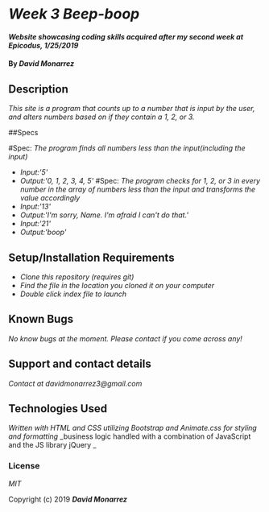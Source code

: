 # _Week 3 Beep-boop_

#### _Website showcasing coding skills acquired after my second week at Epicodus, 1/25/2019_

#### By _**David Monarrez**_

## Description

_This site is a program that counts up to a number that is input by the user, and alters numbers based on if they contain a 1, 2, or 3._

##Specs

#Spec: _The program finds all numbers less than the input(including the input)_
* _Input:'5'_
* _Output:'0, 1, 2, 3, 4, 5'_
#Spec: _The program checks for 1, 2, or 3 in every number in the array of numbers less than the input and transforms the value accordingly_
* _Input:'13'_
* _Output:'I'm sorry, Name. I'm afraid I can't do that.'_
* _Input:'21'_
* _Output:'boop'_



## Setup/Installation Requirements

* _Clone this repository (requires git)_
* _Find the file in the location you cloned it on your computer_
* _Double click index file to launch_

## Known Bugs

_No know bugs at the moment. Please contact if you come across any!_

## Support and contact details

_Contact at davidmonarrez3@gmail.com_

## Technologies Used

_Written with HTML and CSS utilizing Bootstrap and Animate.css for styling and formatting_
_business logic handled with a combination of JavaScript and the JS library jQuery _

### License

*MIT*

Copyright (c) 2019 **_David Monarrez_**
